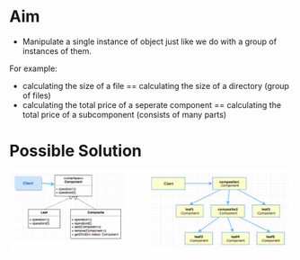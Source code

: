 # Aim

- Manipulate a single instance of object just like we do with a group of instances of them.

For example:

- calculating the size of a file == calculating the size of a directory (group of files)
- calculating the total price of a seperate component == calculating the total price of a subcomponent (consists of many parts)

# Possible Solution

![alt text](composite_solution.png)
